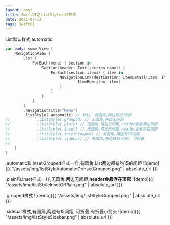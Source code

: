 ```yaml
---
layout: post
title: SwiftUI之ListStyle六种样式
date: 2021-07-13
tags: SwiftUI
---
```


List默认样式.automatic

```swift
var body: some View {
    NavigationView {
        List {
            ForEach(menu) { section in
                Section(header: Text(section.name)) {
                    ForEach(section.items) { item in
                        NavigationLink(destination: ItemDetail(item: item)) {
                                ItemRow(item: item)
                        }
                    }
                }
            }
        }
        .navigationTitle("Menu")
        .listStyle(.automatic) // 默认, 有圆角,两边有15间距
//            .listStyle(.grouped) // 无圆角,两边无间距
//            .listStyle(.plain) // 无圆角,两边无间距,header会悬浮在顶部
//            .listStyle(.inset) // 无圆角,两边无间距,header会悬浮在顶部
//            .listStyle(.insetGrouped) // 有圆角,两边有15间距
//            .listStyle(.sidebar) // 有圆角,两边有15间距, 可折叠
//
    }
}
```
.automatic和.insetGrouped样式一样,有圆角,List两边都有约15的间距
![demo]({{ "/assets/img/listStyleAutomaticOrinsetGrouped.png" | absolute_url }})


.plain和.inset样式一样,无圆角,两边无间距,**header会悬浮在顶部**
![demo]({{ "/assets/img/listStyleInsetOrPlain.png" | absolute_url }})

.grouped样式
![demo]({{ "/assets/img/listStyleGrouped.png" | absolute_url }})

.sidebar样式,有圆角,两边有15间距, 可折叠,有折叠小箭头
![demo]({{ "/assets/img/listStyleSidebar.png" | absolute_url }})
